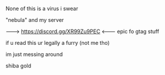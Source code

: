 None of this is a virus i swear

"nebula" and my server

---> https://discord.gg/XR99Zu9PEC <--- epic fo gtag stuff

if u read this ur legally a furry (not me tho)

im just messing around





shiba gold
